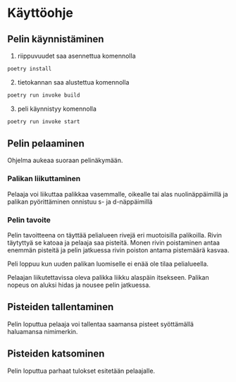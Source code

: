 # Käyttöohje

## Pelin käynnistäminen
1. riippuvuudet saa asennettua komennolla

```bash
poetry install
```
2. tietokannan saa alustettua komennolla 

```bash
poetry run invoke build
```

3. peli käynnistyy komennolla

```bash
poetry run invoke start
```

## Pelin pelaaminen
Ohjelma aukeaa suoraan pelinäkymään.

### Palikan liikuttaminen
Pelaaja voi liikuttaa palikkaa vasemmalle, oikealle tai alas nuolinäppäimillä ja palikan pyörittäminen onnistuu s- ja d-näppäimillä

### Pelin tavoite
Pelin tavoitteena on täyttää pelialueen rivejä eri muotoisilla palikoilla. Rivin täytyttyä se katoaa ja pelaaja saa pisteitä. Monen rivin poistaminen antaa enemmän pisteitä ja pelin jatkuessa rivin poiston antama pistemäärä kasvaa.

Peli loppuu kun uuden palikan luomiselle ei enää ole tilaa pelialueella.

Pelaajan liikutettavissa oleva palikka liikku alaspäin itsekseen. Palikan nopeus on aluksi hidas ja nousee pelin jatkuessa.

## Pisteiden tallentaminen
Pelin loputtua pelaaja voi tallentaa saamansa pisteet syöttämällä haluamansa nimimerkin.

## Pisteiden katsominen
Pelin loputtua parhaat tulokset esitetään pelaajalle.


